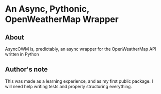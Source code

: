 # An Async, Pythonic, OpenWeatherMap Wrapper

## About
AsyncOWM is, predictably, an async wrapper for the OpenWeatherMap API written in Python

## Author's note
This was made as a learning experience, and as my first public package.
I will need help writing tests and properly structuring everything.